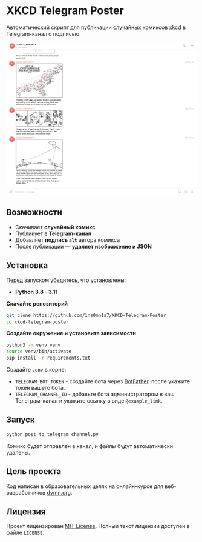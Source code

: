 # XKCD Telegram Poster

Автоматический скрипт для публикации случайных комиксов [xkcd](https://xkcd.com) в Telegram-канал с подписью.

<img src="REVIEW.png" width="650">

## Возможности

- Скачивает **случайный комикс**
- Публикует в **Telegram-канал**
- Добавляет **подпись `alt`** автора комикса
- После публикации — **удаляет изображение и JSON**

## Установка
Перед запуском убедитесь, что установлены:
- **Python 3.8 - 3.11**

**Скачайте репозиторий**
```bash
git clone https://github.com/1ns0mn1a7/XKCD-Telegram-Poster
cd xkcd-telegram-poster
```

**Создайте окружение и установите зависимости**
```bash
python3 -m venv venv
source venv/bin/activate
pip install -r requirements.txt
```

Создайте `.env` в корне:
- `TELEGRAM_BOT_TOKEN` - создайте бота через [BotFather](https://telegram.me/BotFather), после укажите токен вашего бота.
- `TELEGRAM_CHANNEL_ID` - добавьте бота администратором в ваш Телеграм-канал и укажите ссылку в виде `@example_link`.

## Запуск

```bash
python post_to_telegram_channel.py
```

Комикс будет отправлен в канал, и файлы будут автоматически удалены.

## Цель проекта

Код написан в образовательных целях на онлайн-курсе для веб-разработчиков [dvmn.org](dvmn.org).

## Лицензия

Проект лицензирован [MIT License](https://opensource.org/licenses/MIT). Полный текст лицензии доступен в файле `LICENSE`.